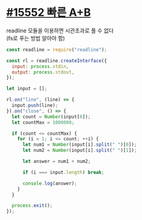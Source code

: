 # [#15552 빠른 A+B](https://www.acmicpc.net/problem/15552)

readline 모듈을 이용하면 시관초과로 풀 수 없다<br>
(fs로 푸는 방법 알아야 함)
```javascript
const readline = require("readline");

const rl = readline.createInterface({
  input: process.stdin,
  output: process.stdout,
});

let input = [];

rl.on("line", (line) => {
  input.push(line);
}).on("close", () => {
  let count = Number(input[0]);
  let countMax = 1000000;

  if (count <= countMax) {
    for (i = 1; i <= count; ++i) {
      let num1 = Number(input[i].split(" ")[0]);
      let num2 = Number(input[i].split(" ")[1]);

      let answer = num1 + num2;

      if (i === input.length) break;

      console.log(answer);
    }
  }

  process.exit();
});

```
